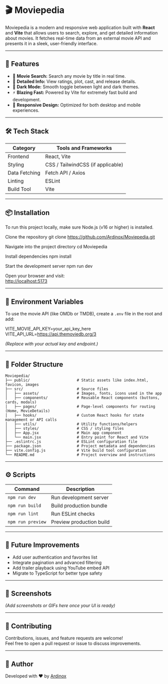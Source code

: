 # 🎬 Moviepedia

Moviepedia is a modern and responsive web application built with **React** and **Vite** that allows users to search, explore, and get detailed information about movies. It fetches real-time data from an external movie API and presents it in a sleek, user-friendly interface.

---

## 🚀 Features

- 🔎 **Movie Search:** Search any movie by title in real time.  
- 🧠 **Detailed Info:** View ratings, plot, cast, and release details.  
- 🌙 **Dark Mode:** Smooth toggle between light and dark themes.  
- ⚡ **Blazing Fast:** Powered by Vite for extremely fast build and development.  
- 💅 **Responsive Design:** Optimized for both desktop and mobile experiences.  

---

## 🛠️ Tech Stack

| Category | Tools and Frameworks |
|-----------|----------------------|
| Frontend | React, Vite |
| Styling | CSS / TailwindCSS (if applicable) |
| Data Fetching | Fetch API / Axios |
| Linting | ESLint |
| Build Tool | Vite |

---

## 📦 Installation

To run this project locally, make sure Node.js (v16 or higher) is installed.

Clone the repository
git clone https://github.com/Ardinox/Moviepedia.git

Navigate into the project directory
cd Moviepedia

Install dependencies
npm install

Start the development server
npm run dev


Open your browser and visit:  
[http://localhost:5173](http://localhost:5173)

---

## 🔑 Environment Variables

To use the movie API (like OMDb or TMDB), create a `.env` file in the root and add:

VITE_MOVIE_API_KEY=your_api_key_here
VITE_API_URL=https://api.themoviedb.org/3

*(Replace with your actual key and endpoint.)*

---

## 🧩 Folder Structure
```
Moviepedia/
├── public/                     # Static assets like index.html, favicon, images
├── src/                        # Source files
│   ├── assets/                 # Images, fonts, icons used in the app
│   ├── components/             # Reusable React components (buttons, cards, modals)
│   ├── pages/                  # Page-level components for routing (Home, MovieDetails)
│   ├── hooks/                  # Custom React hooks for state management or API calls
│   ├── utils/                  # Utility functions/helpers
│   ├── styles/                 # CSS / styling files
│   ├── App.jsx                 # Main app component
│   └── main.jsx                # Entry point for React and Vite
├── .eslintrc.js                # ESLint configuration file
├── package.json                # Project metadata and dependencies
├── vite.config.js              # Vite build tool configuration
└── README.md                   # Project overview and instructions
```
---

## ⚙️ Scripts

| Command | Description |
|----------|-------------|
| `npm run dev` | Run development server |
| `npm run build` | Build production bundle |
| `npm run lint` | Run ESLint checks |
| `npm run preview` | Preview production build |

---

## 🧠 Future Improvements

- Add user authentication and favorites list  
- Integrate pagination and advanced filtering  
- Add trailer playback using YouTube embed API  
- Migrate to TypeScript for better type safety  

---

## 📸 Screenshots

*(Add screenshots or GIFs here once your UI is ready)*  

---

## 🤝 Contributing

Contributions, issues, and feature requests are welcome!  
Feel free to open a pull request or issue to discuss improvements.

---

## 💬 Author

Developed with ❤️ by [Ardinox](https://github.com/Ardinox)


